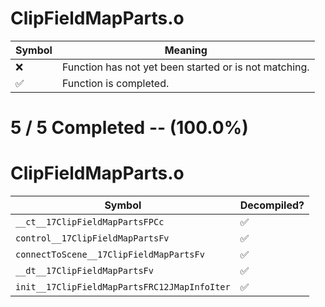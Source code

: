 # ClipFieldMapParts.o
| Symbol | Meaning 
| ------------- | ------------- 
| :x: | Function has not yet been started or is not matching. 
| :white_check_mark: | Function is completed. 


# 5 / 5 Completed -- (100.0%)
# ClipFieldMapParts.o
| Symbol | Decompiled? |
| ------------- | ------------- |
| `__ct__17ClipFieldMapPartsFPCc` | :white_check_mark: |
| `control__17ClipFieldMapPartsFv` | :white_check_mark: |
| `connectToScene__17ClipFieldMapPartsFv` | :white_check_mark: |
| `__dt__17ClipFieldMapPartsFv` | :white_check_mark: |
| `init__17ClipFieldMapPartsFRC12JMapInfoIter` | :white_check_mark: |
